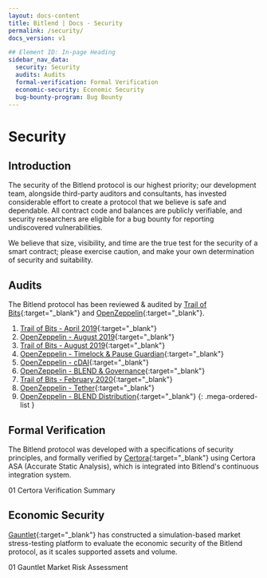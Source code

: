 ```yaml
---
layout: docs-content
title: Bitlend | Docs - Security
permalink: /security/
docs_version: v1

## Element ID: In-page Heading
sidebar_nav_data:
  security: Security
  audits: Audits
  formal-verification: Formal Verification
  economic-security: Economic Security
  bug-bounty-program: Bug Bounty
---
```


# Security

## Introduction

The security of the Bitlend protocol is our highest priority; our development team, alongside third-party auditors and consultants, has invested considerable effort to create a protocol that we believe is safe and dependable. All contract code and balances are publicly verifiable, and security researchers are eligible for a bug bounty for reporting undiscovered vulnerabilities.

We believe that size, visibility, and time are the true test for the security of a smart contract; please exercise caution, and make your own determination of security and suitability.

## Audits

The Bitlend protocol has been reviewed & audited by [Trail of Bits](https://www.trailofbits.com/){:target="_blank"} and [OpenZeppelin](https://openzeppelin.com/){:target="_blank"}.

1. [Trail of Bits - April 2019](https://github.com/trailofbits/publications/blob/master/reviews/compound-2.pdf){:target="_blank"}
2. [OpenZeppelin - August 2019](https://blog.openzeppelin.com/compound-audit/){:target="_blank"}
3. [Trail of Bits - August 2019](https://github.com/trailofbits/publications/blob/master/reviews/compound-3.pdf){:target="_blank"}
4. [OpenZeppelin - Timelock & Pause Guardian](https://blog.openzeppelin.com/compound-finance-patch-audit){:target="_blank"}
5. [OpenZeppelin - cDAI](https://blog.openzeppelin.com/compound-finance-mcd-dsr-integration/){:target="_blank"}
6. [OpenZeppelin - BLEND & Governance](https://blog.openzeppelin.com/compound-alpha-governance-system-audit/){:target="_blank"}
7. [Trail of Bits - February 2020](https://github.com/trailofbits/publications/blob/master/reviews/compound-governance.pdf){:target="_blank"}
8. [OpenZeppelin - Tether](https://blog.openzeppelin.com/compound-tether-integration-audit/){:target="_blank"}
9. [OpenZeppelin - BLEND Distribution](https://blog.openzeppelin.com/compound-comp-distribution-system-audit/){:target="_blank"}
{: .mega-ordered-list }

## Formal Verification

The Bitlend protocol was developed with a specifications of security principles, and formally verified by [Certora](https://www.certora.com/){:target="_blank"} using Certora ASA (Accurate Static Analysis), which is integrated into Bitlend's continuous integration system.

01 Certora Verification Summary

## Economic Security

[Gauntlet](https://gauntlet.network/){:target="_blank"} has constructed a simulation-based market stress-testing platform to evaluate the economic security of the Bitlend protocol, as it scales supported assets and volume.

01 Gauntlet Market Risk Assessment

